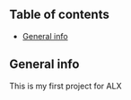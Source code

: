 ## Table of contents

- [General info](#general-info)

## General info

This is my first project for ALX
